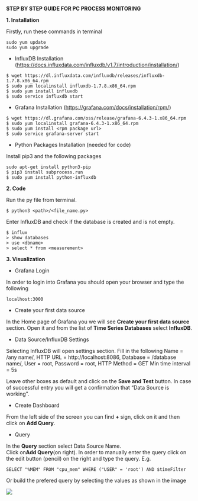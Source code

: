 **STEP BY STEP GUIDE FOR PC PROCESS MONITORING**

**1. Installation**

Firstly, run these commands in terminal
```
sudo yum update
sudo yum upgrade
```

* InfluxDB Installation (https://docs.influxdata.com/influxdb/v1.7/introduction/installation/)
```
$ wget https://dl.influxdata.com/influxdb/releases/influxdb-1.7.8.x86_64.rpm
$ sudo yum localinstall influxdb-1.7.8.x86_64.rpm
$ sudo yum install influxdb
$ sudo service influxdb start
```
* Grafana Installation (https://grafana.com/docs/installation/rpm/)
```
$ wget https://dl.grafana.com/oss/release/grafana-6.4.3-1.x86_64.rpm
$ sudo yum localinstall grafana-6.4.3-1.x86_64.rpm
$ sudo yum install <rpm package url>
$ sudo service grafana-server start
```

* Python Packages Installation (needed for code)

Install pip3 and the following packages
```
sudo apt-get install python3-pip
$ pip3 install subprocess.run
$ sudo yum install python-influxdb
```

**2. Code**

Run the py file from terminal.
```
$ python3 <path>/<file_name.py>
```
Enter InfluxDB and check if the database is created and is not empty.
```
$ influx
> show databases
> use <dbname>
> select * from <measurement> 
```

**3. Visualization**

* Grafana Login

In order to login into Grafana you should open your browser and type the following
```
localhost:3000
```
* Create your first data source 

In the Home page of Grafana you we will see **Create your first data source** section. Open it and from the list of **Time Series Databases** select **InfluxDB**. 

* Data Source/InfluxDB Settings

Selecting InfluxDB will open settings section. Fill in the following
Name = /any name/,
HTTP URL = http://localhost:8086,
Database = /database name/,
User = root,
Password = root,
HTTP Method = GET
Min time interval = 5s

Leave other boxes as default and click on the **Save and Test** button. In case of successful entry you will get a confirmation that “Data Source is working”.

* Create Dashboard

From the left side of the screen you can find **+** sign, click on it and then click on **Add Query**.

* Query

In the **Query** section select Data Source Name.  
Click on**Add Query**(on right). In order to manually enter the query click on the edit button (pencil) on the right and type the query. E.g.
```
SELECT "%MEM" FROM "cpu_mem" WHERE ("USER" = 'root') AND $timeFilter
```
Or build the prefered query by selecting the values as shown in the image

![](https://i.imgur.com/RVQ9DYz.png)
